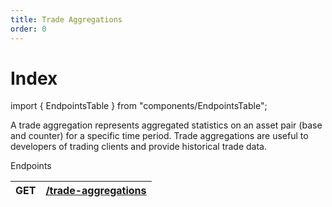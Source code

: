 ```yaml
---
title: Trade Aggregations
order: 0
---
```


# Index

import { EndpointsTable } from "components/EndpointsTable";

A trade aggregation represents aggregated statistics on an asset pair \(base and counter\) for a specific time period. Trade aggregations are useful to developers of trading clients and provide historical trade data.



Endpoints

| GET | [/trade-aggregations](https://developers.stellar.org/api/aggregations/trade-aggregations/list/) |
| :--- | :--- |


